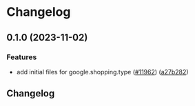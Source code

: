 # Changelog

## 0.1.0 (2023-11-02)


### Features

* add initial files for google.shopping.type ([#11962](https://github.com/googleapis/google-cloud-python/issues/11962)) ([a27b282](https://github.com/googleapis/google-cloud-python/commit/a27b282db23cfca969c7572dfabef09bfe759387))

## Changelog
